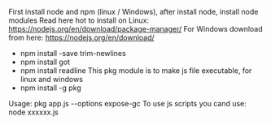 First install node and npm (linux / Windows), after install node, install node modules
Read here hot to install on Linux: https://nodejs.org/en/download/package-manager/
For Windows download from here: https://nodejs.org/en/download/
* npm install -save trim-newlines
* npm install got
* npm install readline
This pkg module is to make js file executable, for linux and windows
* npm install -g pkg

Usage: pkg app.js --options expose-gc
To use js scripts you cand use: node xxxxxx.js
